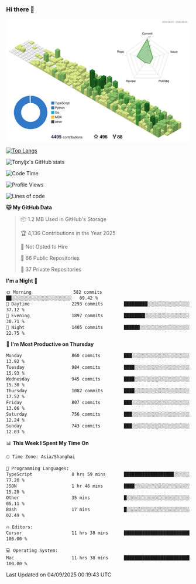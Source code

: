 ### Hi there 👋

![](./profile-3d-contrib/profile-green-animate.svg)

 

[![Top Langs](https://github-readme-stats.vercel.app/api/top-langs/?username=tonyljx)](https://github.com/anuraghazra/github-readme-stats)

![Tonyljx's GitHub stats](https://github-readme-stats.vercel.app/api?username=tonyljx&theme=default&show_icons=true)

 

<!--START_SECTION:waka-->
![Code Time](http://img.shields.io/badge/Code%20Time-1%2C438%20hrs%2054%20mins-blue)

![Profile Views](http://img.shields.io/badge/Profile%20Views-0-blue)

![Lines of code](https://img.shields.io/badge/From%20Hello%20World%20I%27ve%20Written-2.5%20million%20lines%20of%20code-blue)

**🐱 My GitHub Data** 

> 📦 1.2 MB Used in GitHub's Storage 
 > 
> 🏆 4,136 Contributions in the Year 2025
 > 
> 🚫 Not Opted to Hire
 > 
> 📜 66 Public Repositories 
 > 
> 🔑 37 Private Repositories 
 > 
**I'm a Night 🦉** 

```text
🌞 Morning                582 commits         ██░░░░░░░░░░░░░░░░░░░░░░░   09.42 % 
🌆 Daytime                2293 commits        █████████░░░░░░░░░░░░░░░░   37.12 % 
🌃 Evening                1897 commits        ████████░░░░░░░░░░░░░░░░░   30.71 % 
🌙 Night                  1405 commits        ██████░░░░░░░░░░░░░░░░░░░   22.75 % 
```
📅 **I'm Most Productive on Thursday** 

```text
Monday                   860 commits         ███░░░░░░░░░░░░░░░░░░░░░░   13.92 % 
Tuesday                  984 commits         ████░░░░░░░░░░░░░░░░░░░░░   15.93 % 
Wednesday                945 commits         ████░░░░░░░░░░░░░░░░░░░░░   15.30 % 
Thursday                 1082 commits        ████░░░░░░░░░░░░░░░░░░░░░   17.52 % 
Friday                   807 commits         ███░░░░░░░░░░░░░░░░░░░░░░   13.06 % 
Saturday                 756 commits         ███░░░░░░░░░░░░░░░░░░░░░░   12.24 % 
Sunday                   743 commits         ███░░░░░░░░░░░░░░░░░░░░░░   12.03 % 
```


📊 **This Week I Spent My Time On** 

```text
🕑︎ Time Zone: Asia/Shanghai

💬 Programming Languages: 
TypeScript               8 hrs 59 mins       ███████████████████░░░░░░   77.20 % 
JSON                     1 hr 46 mins        ████░░░░░░░░░░░░░░░░░░░░░   15.20 % 
Other                    35 mins             █░░░░░░░░░░░░░░░░░░░░░░░░   05.11 % 
Bash                     17 mins             █░░░░░░░░░░░░░░░░░░░░░░░░   02.49 % 

🔥 Editors: 
Cursor                   11 hrs 38 mins      █████████████████████████   100.00 % 

💻 Operating System: 
Mac                      11 hrs 38 mins      █████████████████████████   100.00 % 
```


 Last Updated on 04/09/2025 00:19:43 UTC
<!--END_SECTION:waka-->
